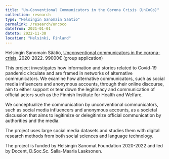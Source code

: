```yaml
---
title: "Un-Conventional Communicators in the Corona Crisis (UnCoCo)"
collection: research
type: "Helsingin Sanomain Saatio"
permalink: /research/uncoco
datefrom: 2021-01-01
dateto: 2022-11-30
location: "Helsinki, Finland"
---
```

 
Helsingin Sanomain Säätiö, [Unconventional communicators in the corona-crisis](https://blogs.helsinki.fi/uncocoproject/), 2020-2022. 99000€ (group application)

This project investigates how information and stories related to Covid-19 pandemic circulate and are framed in networks of alternative communicators. We examine how alternative communicators, such as social media influencers and anonymous accounts, through their online discourse, aim to either support or tear down the legitimacy and communication of official actors such as the Finnish Institute for Health and Welfare.

We conceptualize the communication by unconventional communicators, such as social media influencers and anonymous accounts, as a societal discussion that aims to legitimize or delegitimize official communication by authorities and the media.

The project uses large social media datasets and studies them with digital research methods from both social sciences and language technology.

The project is funded by Helsingin Sanomat Foundation 2020-2022 and led by Docent, D.Soc.Sc. Salla-Maaria Laaksonen.
